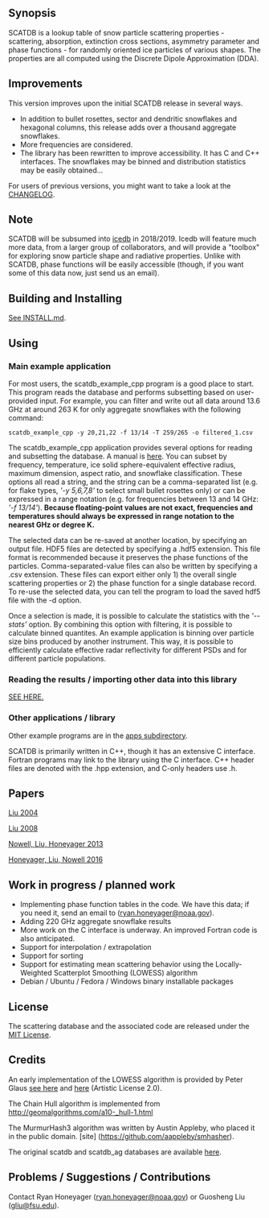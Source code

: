 ## Synopsis

SCATDB is a lookup table of snow particle scattering properties - scattering, absorption, extinction cross sections, asymmetry parameter and phase functions - for randomly oriented ice particles of various shapes. The properties are all computed using the Discrete Dipole Approximation (DDA).

## Improvements

This version improves upon the initial SCATDB release in several ways.

- In addition to bullet rosettes, sector and dendritic snowflakes and hexagonal columns, this release adds over a thousand aggregate snowflakes.
- More frequencies are considered.
- The library has been rewritten to improve accessibility. It has C and C++ interfaces. The snowflakes may be binned and distribution statistics may be easily obtained...

For users of previous versions, you might want to take a look at the [CHANGELOG](./changelog.md).

## Note

SCATDB will be subsumed into [icedb](https://rhoneyager.github.io/libicedb) in 2018/2019. Icedb will feature much more data, from a larger group of collaborators, and will provide a "toolbox" for exploring snow particle shape and radiative properties. Unlike with SCATDB, phase functions will be easily accessible (though, if you want some of this data now, just send us an email).

## Building and Installing

[See INSTALL.md](./INSTALL.md).

## Using

### Main example application

For most users, the scatdb_example_cpp program is a good place to start. This program reads the database and performs subsetting based on user-provided input. For example, you can filter and write out all data around 13.6 GHz at around 263 K for only aggregate snowflakes with the following command:
```
scatdb_example_cpp -y 20,21,22 -f 13/14 -T 259/265 -o filtered_1.csv
```

The scatdb_example_cpp application provides several options for reading and subsetting the database. A manual is [here](./apps/cpp/README.md).
You can subset by frequency, temperature, ice solid sphere-equivalent effective radius, maximum dimension, aspect ratio, and snowflake classification.
These options all read a string, and the string can be a comma-separated list (e.g. for flake types, *'-y 5,6,7,8'* to select small bullet rosettes only)
or can be expressed in a range notation (e.g. for frequencies between 13 and 14 GHz: *'-f 13/14'*).
**Because floating-point values are not exact, frequencies and temperatures should always be expressed in range notation to the nearest GHz or degree K.**

The selected data can be re-saved at another location, by specifying an output file. HDF5 files are detected by specifying a .hdf5 extension. This file format is recommended because it preserves the phase functions of the particles. Comma-separated-value files can also be written by specifying a .csv extension. These files can export either only 1) the overall single scattering properties or 2) the phase function for a single database record. To re-use the selected data, you can tell the program to load the saved hdf5 file with the -d option.

Once a selection is made, it is possible to calculate the statistics with the *'--stats'* option. By combining this option with filtering, it is possible to calculate binned quantites. An example application is binning over particle size bins produced by another instrument. This way, it is possible to efficiently calculate effective radar reflectivity for different PSDs and for different particle populations.

### Reading the results / importing other data into this library

[SEE HERE.](./dbformat.md)

### Other applications / library

Other example programs are in the [apps subdirectory](./apps/).

SCATDB is primarily written in C++, though it has an extensive C interface. Fortran programs may link to the library using the C interface.
C++ header files are denoted with the .hpp extension, and C-only headers use .h.


Papers
---------

[Liu 2004](http://dx.doi.org/10.1175/1520-0469(2004)061%3C2441:AOSSPO%3E2.0.CO;2)

[Liu 2008](http://journals.ametsoc.org/doi/abs/10.1175/2008BAMS2486.1)

[Nowell, Liu, Honeyager 2013](http://onlinelibrary.wiley.com/doi/10.1002/jgrd.50620/abstract)

[Honeyager, Liu, Nowell 2016](http://dx.doi.org/10.1016/j.jqsrt.2015.10.025)

## Work in progress / planned work

- Implementing phase function tables in the code. We have this data; if you need it, send an email to \(<ryan.honeyager@noaa.gov>\).
- Adding 220 GHz aggregate snowflake results
- More work on the C interface is underway. An improved Fortran code is also anticipated.
- Support for interpolation / extrapolation
- Support for sorting
- Support for estimating mean scattering behavior using the Locally-Weighted Scatterplot Smoothing (LOWESS) algorithm
- Debian / Ubuntu / Fedora / Windows binary installable packages

## License

The scattering database and the associated code are released under the [MIT License](https://opensource.org/licenses/MIT).

## Credits

An early implementation of the LOWESS algorithm is provided by Peter Glaus [see here](http://www.cs.man.ac.uk/~glausp/) and [here](https://github.com/BitSeq/BitSeq) (Artistic License 2.0).

The Chain Hull algorithm is implemented from http://geomalgorithms.com/a10-_hull-1.html

The MurmurHash3 algorithm was written by Austin Appleby, who placed it in the public domain. [site] (https://github.com/aappleby/smhasher).

The original scatdb and scatdb_ag databases are available [here](http://cirrus.met.fsu.edu/research/scatdb.html).


## Problems / Suggestions / Contributions

Contact Ryan Honeyager \(<ryan.honeyager@noaa.gov>\) or Guosheng Liu \(<gliu@fsu.edu>\).

